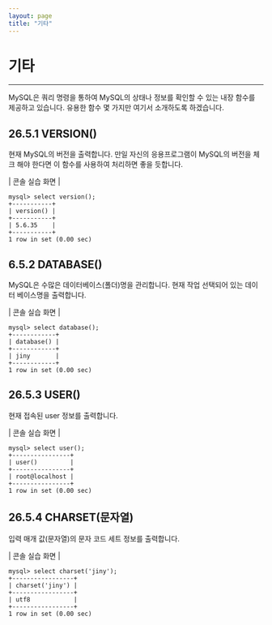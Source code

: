 ```yaml
---
layout: page
title: "기타"
--- 
```


# 기타
<hr>
MySQL은 쿼리 명령을 통하여 MySQL의 상태나 정보를 확인할 수 있는 내장 함수를 제공하고 있습니다. 유용한 함수 몇 가지만 여기서 소개하도록 하겠습니다.  

<br>

## 26.5.1 VERSION() 
현재 MySQL의 버전을 출력합니다. 만일 자신의 응용프로그램이 MySQL의 버전을 체크 
해야 한다면 이 함수를 사용하여 처리하면 좋을 듯합니다.  

| 콘솔 실습 화면 | 
```
mysql> select version();
+-----------+
| version() |
+-----------+
| 5.6.35    |
+-----------+
1 row in set (0.00 sec)

```

## 6.5.2 DATABASE() 
MySQL은 수많은 데이터베이스(폴더)명을 관리합니다. 현재 작업 선택되어 있는 데이터 베이스명을 출력합니다.  

| 콘솔 실습 화면 | 
```
mysql> select database();
+------------+
| database() |
+------------+
| jiny       |
+------------+
1 row in set (0.00 sec)

```

## 26.5.3 USER() 
현재 접속된 user 정보를 출력합니다.  

| 콘솔 실습 화면 | 
```
mysql> select user();
+----------------+
| user()         |
+----------------+
| root@localhost |
+----------------+
1 row in set (0.00 sec)

```

## 26.5.4 CHARSET(문자열) 
입력 매개 값(문자열)의 문자 코드 세트 정보를 출력합니다.  

| 콘솔 실습 화면 | 
```
mysql> select charset('jiny');
+-----------------+
| charset('jiny') |
+-----------------+
| utf8            |
+-----------------+
1 row in set (0.00 sec)

```